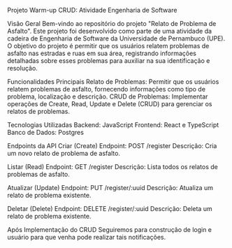 Projeto Warm-up CRUD: Atividade Engenharia de Software

Visão Geral
Bem-vindo ao repositório do projeto "Relato de Problema de Asfalto". Este projeto foi desenvolvido como parte de uma atividade da cadeira de Engenharia de Software da Universidade de Pernambuco (UPE). O objetivo do projeto é permitir que os usuários relatem problemas de asfalto nas estradas e ruas em sua área, registrando informações detalhadas sobre esses problemas para auxiliar na sua identificação e resolução.

Funcionalidades Principais
Relato de Problemas: Permitir que os usuários relatem problemas de asfalto, fornecendo informações como tipo de problema, localização e descrição.
CRUD de Problemas: Implementar operações de Create, Read, Update e Delete (CRUD) para gerenciar os relatos de problemas.

Tecnologias Utilizadas
Backend: JavaScript
Frontend: React e TypeScript
Banco de Dados: Postgres

Endpoints da API
Criar (Create)
Endpoint: POST /register
Descrição: Cria um novo relato de problema de asfalto.

Listar (Read)
Endpoint: GET /register
Descrição: Lista todos os relatos de problemas de asfalto.

Atualizar (Update)
Endpoint: PUT /register/:uuid
Descrição: Atualiza um relato de problema existente.


Deletar (Delete)
Endpoint: DELETE /register/:uuid
Descrição: Deleta um relato de problema existente.

Após Implementação do CRUD Seguiremos para construção de login e usuário para que venha pode realizar tais notificações. 
 
